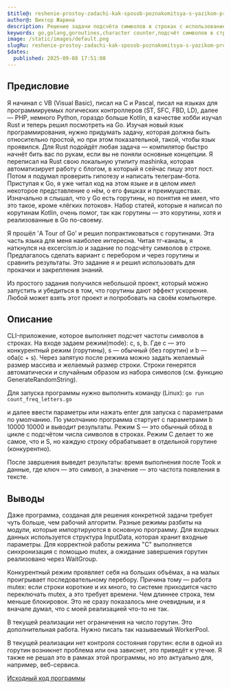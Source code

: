 ```yaml
---
$title@: reshenie-prostoy-zadachi-kak-sposob-poznakomitsya-s-yazikom-programmirovaniya-go
author@: Виктор Жарина
description: Решение задачи подсчёта символов в строках с использованием горутин и без них
keywords: go,golang,goroutines,character counter,подсчёт символов в строке,горутины
image: /static/images/default.png
slugRu: reshenie-prostoy-zadachi-kak-sposob-poznakomitsya-s-yazikom-programmirovaniya-go
$dates:
  published: 2025-09-08 17:51:08
---
```

## Предисловие

Я начинал с VB (Visual Basic), писал на C и Pascal, писал на языках для программируемых логических контроллеров (ST, SFC, FBD, LD), далее — PHP, немного Python, гораздо больше Kotlin, в качестве хобби изучал Rust и теперь решил посмотреть на Go. Изучая новый язык программирования, нужно придумать задачу, которая должна быть относительно простой, но при этом показательной, такой, чтобы язык проявился. Для Rust подойдёт любая задача — компилятор быстро начнёт бить вас по рукам, если вы не поняли основные концепции. Я переписал на Rust свою локальную утилиту mashinka, которая автоматизирует работу с блогом, в который я сейчас пишу этот пост. Потом я подумал проверить гипотезу и написать телеграм-бота. Приступая к Go, я уже читал код на этом языке и в целом имел некоторое представление о нём, о его фишках и преимуществах. Изначально я слышал, что у Go есть горутины, но понятия не имел, что это такое, кроме «лёгких потоков». Набор статей, которые я написал по корутинам Kotlin, очень помог, так как горутины — это корутины, хотя и реализованные в Go по-своему.

Я прошёл 'A Tour of Go' и решил попрактиковаться с горутинами. Эта часть языка для меня наиболее интересна. Читая тг-каналы, я наткнулся на excercism.io и задание по подсчёту символов в строке. Предлагалось сделать вариант с перебором и через горутины и сравнить результаты. Это задание я и решил использовать для прокачки и закрепления знаний.

Из простого задания получился небольшой проект, который можно запустить и убедиться в том, что горутины дают эффект ускорения. Любой может взять этот проект и попробовать на своём компьютере.

## Описание

CLI-приложение, которое выполняет подсчет частоты символов в строках. На входе задаем режим(mode): c, s, b. Где c — это конкурентный режим (горутины), s — обычный (без горутин) и b — оба(с + s). Через запятую после режима можно задать желаемый размер массива и желаемый размер строки. Строки генерятся автоматически и случайным образом из набора символов (см. функцию GenerateRandomString).

Для запуска программы нужно выполнить команду (Linux): ```go run count_freq_letters.go```

и далее ввести параметры или нажать enter для запуска с параметрами по умолчанию. По умолчанию программа стартует с параметрами b 10000 10000 и выводит результаты. Режим S — это обычный обход в цикле с подсчётом числа символов в строках. Режим C делает то же самое, что и S, но каждую строку обрабатывает в отдельной горутине (конкурентно).

После завршения выведет результаты: время выполнения после Took и данные, где ключ — это символ, а значение — это частота появления в тексте.

## Выводы

Даже программа, созданая для решения конкретной задачи требует чуть больше, чем рабочий алгоритм. Разные режимы разбиты на модули, которые импортируются в основную программу. Для входных данных используется структура InputData, которая хранит входные параметры. Для корректной работы режима "C" выполняется синхронизация с помощью mutex, а ожидание завершения горутин реализовано через WaitGroup.

Конкурентный режим проявляет себя на больших объёмах, а на малых проигрывает последовательному перебору. Причина тому — работа mutex: если строки короткие и их много, то системе приходится часто переключать mutex, а это требует времени. Чем длиннее строка, тем меньше блокировок. Это не сразу показалось мне очевидным, и я вначале думал, что с моей реализацией что-то не так.

В текущей реализации нет ограничения на число горутин. Это дополнительная работа. Нужно писать так называемый WorkerPool.

В текущей реализации нет контроля состояния горутин: если в одной из горутин возникнет проблема или она зависнет, это приведёт к утечке. Я также не решал это в рамках этой программы, но это актуально для, например, веб-сервиса.

[Исходный код программы](https://github.com/radiopapus/count-frequency-letters)